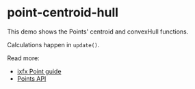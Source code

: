 # point-centroid-hull

This demo shows the Points' centroid and convexHull functions.

Calculations happen in `update()`.

Read more:
* [ixfx Point guide](https://ixfx.fun/geometry/shapes/point/)
* [Points API](https://api.ixfx.fun/_ixfx/geometry/Points/)